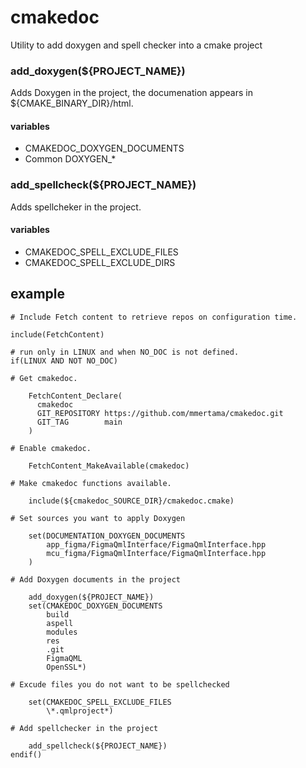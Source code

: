 # cmakedoc
Utility to add doxygen and spell checker into a cmake project

### add_doxygen(${PROJECT_NAME})
Adds Doxygen in the project, the documenation appears in ${CMAKE_BINARY_DIR}/html.
#### variables
* CMAKEDOC_DOXYGEN_DOCUMENTS
* Common DOXYGEN_* 

### add_spellcheck(${PROJECT_NAME})
Adds spellcheker in the project.
#### variables 
* CMAKEDOC_SPELL_EXCLUDE_FILES
* CMAKEDOC_SPELL_EXCLUDE_DIRS

## example

```
# Include Fetch content to retrieve repos on configuration time.

include(FetchContent)

# run only in LINUX and when NO_DOC is not defined.
if(LINUX AND NOT NO_DOC)

# Get cmakedoc.	

    FetchContent_Declare(
      cmakedoc
      GIT_REPOSITORY https://github.com/mmertama/cmakedoc.git
      GIT_TAG        main
    )
    
# Enable cmakedoc.    

    FetchContent_MakeAvailable(cmakedoc)
    
# Make cmakedoc functions available.
    
    include(${cmakedoc_SOURCE_DIR}/cmakedoc.cmake)

# Set sources you want to apply Doxygen    
    
    set(DOCUMENTATION_DOXYGEN_DOCUMENTS
        app_figma/FigmaQmlInterface/FigmaQmlInterface.hpp
        mcu_figma/FigmaQmlInterface/FigmaQmlInterface.hpp
    )

# Add Doxygen documents in the project
    
    add_doxygen(${PROJECT_NAME})
    set(CMAKEDOC_DOXYGEN_DOCUMENTS
        build
        aspell
        modules
        res
        .git
        FigmaQML
        OpenSSL*)

# Excude files you do not want to be spellchecked        
        
    set(CMAKEDOC_SPELL_EXCLUDE_FILES
        \*.qmlproject*)
        
# Add spellchecker in the project
        
    add_spellcheck(${PROJECT_NAME})
endif()
```


